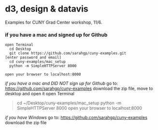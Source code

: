 d3, design & datavis
=============

Examples for CUNY Grad Center workshop, 11/6.

### if you have a mac and signed up for Github

````
open Terminal
  cd Desktop
  git clone https://github.com/sarahgp/cuny-examples.git
[enter password and email]
  cd cuny-examples/mac_setup
  python -m SimpleHTTPServer 8000

open your browser to localhost:8000
````


*if you have a mac and DID NOT sign up for Github*
go to: https://github.com/sarahgp/cuny-examples
download the zip file, move to desktop and open it
open Terminal
> cd ~/Desktop/cuny-examples/mac_setup
> python -m SimpleHTTPServer 8000
open your browser to localhost:8000

*if you have Windows*
go to: https://github.com/sarahgp/cuny-examples
download the zip file

